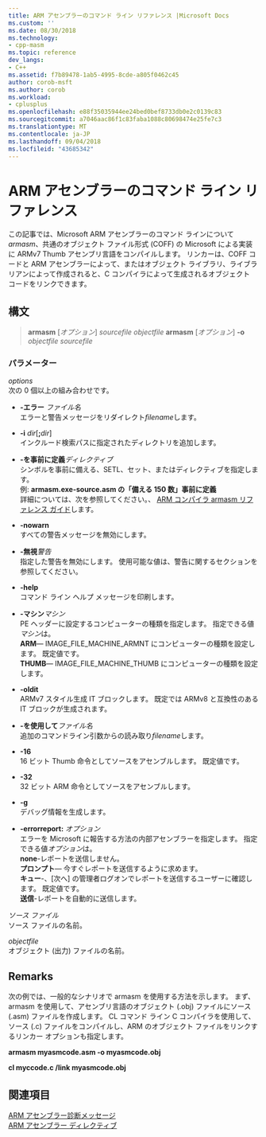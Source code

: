 ```yaml
---
title: ARM アセンブラーのコマンド ライン リファレンス |Microsoft Docs
ms.custom: ''
ms.date: 08/30/2018
ms.technology:
- cpp-masm
ms.topic: reference
dev_langs:
- C++
ms.assetid: f7b89478-1ab5-4995-8cde-a805f0462c45
author: corob-msft
ms.author: corob
ms.workload:
- cplusplus
ms.openlocfilehash: e88f35035944ee24bed0bef8733db0e2c0139c83
ms.sourcegitcommit: a7046aac86f1c83faba1088c80698474e25fe7c3
ms.translationtype: MT
ms.contentlocale: ja-JP
ms.lasthandoff: 09/04/2018
ms.locfileid: "43685342"
---
```

# <a name="arm-assembler-command-line-reference"></a>ARM アセンブラーのコマンド ライン リファレンス

この記事では、Microsoft ARM アセンブラーのコマンド ラインについて*armasm*、共通のオブジェクト ファイル形式 (COFF) の Microsoft による実装に ARMv7 Thumb アセンブリ言語をコンパイルします。 リンカーは、COFF コードと ARM アセンブラーによって、またはオブジェクト ライブラリ、ライブラリアンによって作成されると、C コンパイラによって生成されるオブジェクト コードをリンクできます。

## <a name="syntax"></a>構文

> **armasm** [*オプション*] *sourcefile* *objectfile*
> **armasm** [*オプション*] **-o** *objectfile* *sourcefile*

### <a name="parameters"></a>パラメーター

*options*<br/>
次の 0 個以上の組み合わせです。

- **-エラー** *ファイル名*<br/>
   エラーと警告メッセージをリダイレクト*filename*します。

- **-i** *dir*[**;**<em>dir</em>]<br/>
   インクルード検索パスに指定されたディレクトリを追加します。

- **-を事前に定義***ディレクティブ*<br/>
   シンボルを事前に備える、SETL、セット、またはディレクティブを指定します。<br/>
   例: **armasm.exe-source.asm の「備える 150 数」事前に定義**<br/>
   詳細については、次を参照してください。、 [ARM コンパイラ armasm リファレンス ガイド](http://infocenter.arm.com/help/topic/com.arm.doc.dui0802b/index.html)します。

- **-nowarn**<br/>
   すべての警告メッセージを無効にします。

- **-無視***警告*<br/>
   指定した警告を無効にします。 使用可能な値は、警告に関するセクションを参照してください。

- **-help**<br/>
   コマンド ライン ヘルプ メッセージを印刷します。

- **-マシン***マシン*<br/>
   PE ヘッダーに設定するコンピューターの種類を指定します。  指定できる値*マシン*は。<br/>
   **ARM**— IMAGE_FILE_MACHINE_ARMNT にコンピューターの種類を設定します。 既定値です。<br/>
   **THUMB**— IMAGE_FILE_MACHINE_THUMB にコンピューターの種類を設定します。

- **-oldit**<br/>
   ARMv7 スタイル生成 IT ブロックします。  既定では ARMv8 と互換性のある IT ブロックが生成されます。

- **-を使用して***ファイル名*<br/>
   追加のコマンドライン引数からの読み取り*filename*します。

- **-16**<br/>
   16 ビット Thumb 命令としてソースをアセンブルします。  既定値です。

- **-32**<br/>
   32 ビット ARM 命令としてソースをアセンブルします。

- **-g**<br/>
   デバッグ情報を生成します。

- **-errorreport:** *オプション*<br/>
   エラーを Microsoft に報告する方法の内部アセンブラーを指定します。  指定できる値*オプション*は。<br/>
   **none**-レポートを送信しません。<br/>
   **プロンプト**— 今すぐレポートを送信するように求めます。<br/>
   **キュー**-、[次へ] の管理者ログオンでレポートを送信するユーザーに確認します。 既定値です。<br/>
   **送信**-レポートを自動的に送信します。

*ソース ファイル*<br/>
ソース ファイルの名前。

*objectfile*<br/>
オブジェクト (出力) ファイルの名前。

## <a name="remarks"></a>Remarks

次の例では、一般的なシナリオで armasm を使用する方法を示します。 まず、armasm を使用して、アセンブリ言語のオブジェクト (.obj) ファイルにソース (.asm) ファイルを作成します。 CL コマンド ライン C コンパイラを使用して、ソース (.c) ファイルをコンパイルし、ARM のオブジェクト ファイルをリンクするリンカー オプションも指定します。

**armasm myasmcode.asm -o myasmcode.obj**

**cl myccode.c /link myasmcode.obj**

## <a name="see-also"></a>関連項目

[ARM アセンブラー診断メッセージ](../../assembler/arm/arm-assembler-diagnostic-messages.md)<br/>
[ARM アセンブラー ディレクティブ](../../assembler/arm/arm-assembler-directives.md)<br/>
